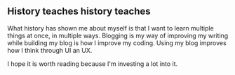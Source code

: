 ## History teaches history teaches

What history has shown me about myself is that I want to learn multiple things at once, in multiple ways.
Blogging is my way of improving my writing while building my blog is how I improve my coding. Using my blog improves how I think through UI an UX.

I hope it is worth reading because I'm investing a lot into it.
